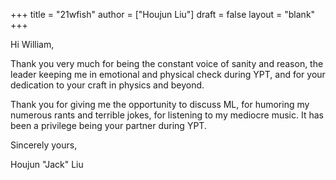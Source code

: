 +++
title = "21wfish"
author = ["Houjun Liu"]
draft = false
layout = "blank"
+++

Hi William,

Thank you very much for being the constant voice of sanity and reason, the leader keeping me in emotional and physical check during YPT, and for your dedication to your craft in physics and beyond.

Thank you for giving me the opportunity to discuss ML, for humoring my numerous rants and terrible jokes, for listening to my mediocre music. It has been a privilege being your partner during YPT.

Sincerely yours,

Houjun "Jack" Liu
